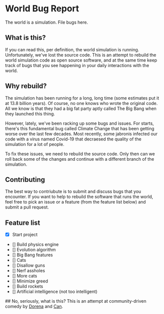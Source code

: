 # World Bug Report

The world is a simulation. File bugs here.

## What is this?

If you can read this, per definition, the world simulation is running. Unfortunately, we've lost the source code. This is an attempt to rebuild the world simulation code as open source software, and at the same time keep track of bugs that you see happening in your daily interactions with the world.


## Why rebuild?

The simulation has been running for a long, long time (some estimates put it at 13.8 billion years). Of course, no one knows who wrote the original code. All we know is that they had a big fat party aptly called The Big Bang when they launched this thing.

However, lately, we've been racking up some bugs and issues. For starts, there's this fundamental bug called Climate Change that has been getting worse over the last few decades. Most recently, some jabronis infected our code with a virus named Covid-19 that decraesed the quality of the simulation for a lot of people.

To fix these issues, we need to rebuild the source code. Only then can we roll back some of the changes and continue with a different branch of the simulation.


## Contributing

The best way to contriubute is to submit and discuss bugs that you encounter. If you want to help to rebuild the software that runs the world, feel free to pick an issue or a feature (from the feature list below) and submit a pull request.


## Feature list

- [x] Start project
- [] Build physics engine
- [] Evolution algorithm
- [] Big Bang features
- [] Cats
- [] Disallow guns
- [] Nerf assholes
- [] More cats
- [] Minimize greed
- [] Build rockets
- [] Artificial intelligence (not too intelligent)


## No, seriously, what is this?
This is an attempt at community-driven comedy by [Dorena](https://twitter.com/dorenanagel) and [Can](https://twitter.com/canolcer).
